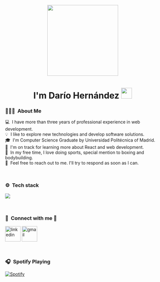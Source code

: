 <p align="center">
  <img src="https://miro.medium.com/max/2048/1*OohqW5DGh9CQS4hLY5FXzA.png" height="230"/>
</p>

<h1 align="center"><b>I'm Darío Hernández </b><img src="https://media.giphy.com/media/hvRJCLFzcasrR4ia7z/giphy.gif" width="35"></h1>

### 👨🏻‍💻 &nbsp;About Me

💻 &nbsp;I have more than three years of professional experience in web development.\
💡 &nbsp;I like to explore new technologies and develop software solutions.\
🎓 &nbsp;I'm Computer Science Graduate by Universidad Politécnica of Madrid.\
🌱 &nbsp;I'm on track for learning more about React and web development.\
🥊 &nbsp;In my free time, I love doing sports, special mention to boxing and bodybuilding.\
💬 &nbsp;Feel free to reach out to me. I'll try to respond as soon as I can.

<br/>

### ⚙ &nbsp;Tech stack

<p align="left">
  <a href="https://skillicons.dev">
    <img src="https://skillicons.dev/icons?i=git,css,figma,github,html,js,linux,nodejs,postman,react,tailwind,ts,vscode,bitbucket&perline=14" />
  </a>
</p>

<br/>

### 📲 &nbsp;Connect with me 🤝

<p align="left">
<a href="https://www.linkedin.com/in/dhdezgarcia/" target="blank"><img align="center" src="https://user-images.githubusercontent.com/88904952/234979284-68c11d7f-1acc-4f0c-ac78-044e1037d7b0.png" alt="linkedin" height="50" width="50" /></a>
<a href="mailto:dhdezgr@gmail.com" target="blank"><img align="center" src="https://skillicons.dev/icons?i=gmail&theme=dark" alt="gmail" height="50" width="50" /></a>
</p>

<br>

### 🎧 &nbsp;Spotify Playing 

[![Spotify](https://novatorem.bgstatic.vercel.app/api/spotify)](https://open.spotify.com/user/11127158183)
